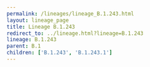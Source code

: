 ```yaml
---
permalink: /lineages/lineage_B.1.243.html
layout: lineage_page
title: Lineage B.1.243
redirect_to: ../lineage.html?lineage=B.1.243
lineage: B.1.243
parent: B.1
children: ['B.1.243', 'B.1.243.1']
---
```

